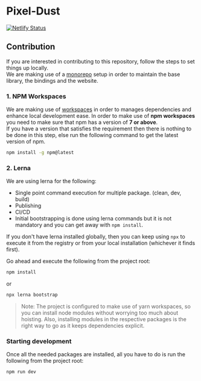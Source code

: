 # Pixel-Dust
[![Netlify Status](https://api.netlify.com/api/v1/badges/9e59fd98-662d-489d-ae72-0ce0f7a19ca3/deploy-status)](https://app.netlify.com/sites/pixel-dust/deploys)

## Contribution
If you are interested in contributing to this repository, follow the steps to set things up locally.  
We are making use of a [monorepo](https://www.atlassian.com/git/tutorials/monorepos) setup in order to maintain the base library, the bindings and the website.

### 1. NPM Workspaces
We are making use of [workspaces](https://docs.npmjs.com/cli/v7/using-npm/workspaces) in order to manages dependencies and enhance local development ease. In order to make use of **npm workspaces** you need to make sure that npm has a version of **7 or above**.  
If you have a version that satisfies the requirement then there is nothing to be done in this step, else run the following command to get the latest version of npm.
```bash
npm install -g npm@latest
```

### 2. Lerna
We are using lerna for the following:
- Single point command execution for multiple package. (clean, dev, build)
- Publishing
- CI/CD
- Initial bootstrapping is done using lerna commands but it is not mandatory and you can get away with `npm install`.

If you don't have lerna installed globally, then you can keep using `npx` to execute it from the registry or from your local installation (whichever it finds first).

Go ahead and execute the following from the project root:
```bash
npm install
```
or
```bash
npx lerna bootstrap
```

> Note: The project is configured to make use of yarn workspaces, so you can install node modules without worrying too much about hoisting. Also, installing modules in the respective packages is the right way to go as it keeps dependencies explicit.  

### Starting development
Once all the needed packages are installed, all you have to do is run the following from the project root:
```bash
npm run dev
```